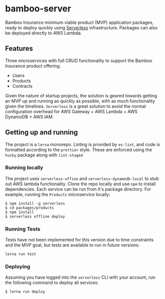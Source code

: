 # bamboo-server

Bamboo Insurance minimum viable product (MVP) application packages, ready to deploy quickly using [Serverless](http://serverless.com/) infrastructure. Packages can also be deployed directly to AWS Lambda.

## Features

Three microservices with full CRUD functionality to support the Bamboo Insurance product offering.

- Users
- Products
- Contracts

Given the nature of startup projects, the solution is geared towards getting an MVP up and running as quickly as possible, with as much functionality given the timelines. `Serverless` is a great solution to avoid the normal configuration overhead for AWS Gateway + AWS Lambda + AWS DynamoDB + AWS IAM.

## Getting up and running

The project is a `lerna` monorepo. Linting is provided by `es-lint`, and code is formatted according to the `prettier` style. These are enforced using the `husky` package along with `lint-staged`

### Running locally

The project uses `serverless-offine` and `serverless-dynamodb-local` to stub out AWS lambda functionality. Clone the repo locally and use `npm` to install dependencies. Each service can be run from it's package directory. For example, running the `Products` microservice locally:

```
$ npm install -g serverless
$ cd packages/products
$ npm install
$ serverless offline deploy
```

### Running Tests

Tests have not been implemented for this version due to time constraints and the MVP goal, but tests are available to run in future versions:

```
lerna run test
```

### Deploying

Assuming you have logged into the `serverless` CLI with your account, run the following command to deploy all services:

```
$ lerna run deploy
```
